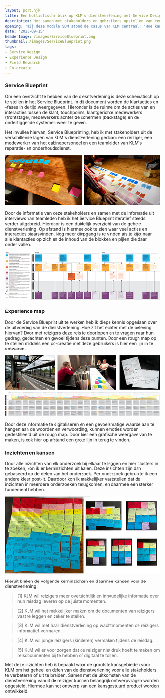 ```yaml
---
layout: post.njk
title: Een hollistische blik op KLM's dienstverlening met Service Design Thinking
description: Het samen met stakeholders en gebruikers opstellen van een Service Blueprint en Experience Map liet me de KLM-dienstverlening in kaart brengen. Hiermee kwamen kansen naar voren om de ervaring van de dienstverlening te verbeteren en te optimaliseren.
opening: 'Bij deze module SDM stond de casus van KLM centraal: "Hoe kan KLM er voor zorgen dat de experience van de KLM-service al op de grond begint?". Voor Service Design Thinking gingen we op basis van de Service Design-principes met echte stakeholders op zoek naar kansen voor alle onderdelen die in aanraking komen met de dienstverlening, door hier-voor-stap en in zijn geheel te kijken en kennis steeds verder uit te breiden.'
date: '2021-09-15'
headerImage: /images/ServiceBlueprint.png
thumbnail: /images/ServiceBlueprint.png
tags:
- Service Design
- Experience Design
- Field Research
- Co-creatie
---
```


### Service Blueprint

Om een overzicht te hebben van de diesntverlening is deze schematisch op te stellen in het Service Blueprint. In dit document worden de klantacties en -fases in de tijd weergegeven. Hieronder is de ruimte om de acties van en interacties tussen de klant, touchpoints, klantgerichte medewerkers (frontstage), medewerkers achter de schermen (backstage) en de ondertiggende systemen weer te geven.

Het invullen hiervan, Service Blueprinting, heb ik met stakeholders uit de verschillende lagen van KLM's dienstverlening gedaan: een reiziger, een medewerker van het cabinepersoneel en een teamleider van KLM's reparatie- en onderhoudsdienst.

![Service Blueprinting samen met participanten](/images/participanten-blueprinten.png)

Door de informatie van deze stakeholders en samen met de informatie uit interviews van teamleden heb ik het Service Blueprint iteratief steeds verder uitgebreid. Hierdoor is een duidelijk overzicht van de gehele dienstverlening. Op afstand is hiermee ook te zien waar veel acties en interacties plaatsvinden. Nog meer diepgang is te vinden als je kijkt naar alle klantacties op zich en de inhoud van de blokken en pijlen die daar onder vallen.

![Service Blueprint Deliverable: Gedeelte van de Service Blueprint van de preparation fase](/images/service-blueprint.png)

### Experience map

Door de Service Blueprint uit te werken heb ik diepe kennis opgedaan over de uitvoering van de dienstverlening. Hoe zit het echter met de beleving hiervan? Door met reizigers deze reis te doorlopen en te vragen naar hun gedrag, gedachten en gevoel tijdens deze punten. Door een rough map op te stellen middels een co-creatie met deze gebruikers is hier een lijn in te ontwaren.

![Deliverable: Experience Map. Hoe ervaren KLM's reizigers](/images/experience-map.png)

Door deze informatie te digitaliseren en een gevoelsmatige waarde aan te hangen aan de woorden en verwoording, kunnen emoties worden gedestilleerd uit de rough map. Door hier een grafische weergave van te maken, is ook hier op afstand een grote lijn in terug te vinden.

### Inzichten en kansen

Door alle inzichten van elk onderzoek bij elkaar te leggen en hier clusters in te zoeken, kon ik er kerninzichten uit halen. Deze inzichten zijn dan gebaseerd op de delen van het onderzoek. Per onderzoek gebruikte ik een andere kleur post-it. Daardoor kon ik makkelijker vaststellen dat de inzichten in meerdere onderzoeken terugkomen, en daarmee een sterker fundement hebben.

![Inzichten volgend uit de Service Blueprint en Experience Map](/images/inzichten-sdt.png)

Hieruit bleken de volgende kerninzichten en daarmee kansen voor de dienstverlening:

> [1] KLM wil reizigers meer overzichtlijk en inhoudelijke informatie over hun reisdag leveren op de juiste momenten.

> [2] KLM wil het makkelijker maken om de documenten van reizigers vast te leggen en zeker te stellen.

> [3] KLM wil met haar dienstverlening op wachtmomenten de reizigers informatief vermaken.

> [4] KLM wil jonge reizigers (kinderen) vermaken tijdens de reisdag.

> [5] KLM wil er voor zorgen dat de reiziger niet druk hoeft te maken om reisdocumenten bij te hebben of digitaal te tonen.

Met deze inzichten heb ik bepaald waar de grootste kansgebieden voor KLM om het geheel en delen van de dienstverlening voor alle stakeholders te verbeteren of uit te breiden. Samen met de uitkomsten van de dienstverlening vanuit de reiziger kunnen belangrijk ontwerpvragen worden opgesteld. Hiermee kan het ontwerp van een kansgestuurd product worden ontwikkeld.

